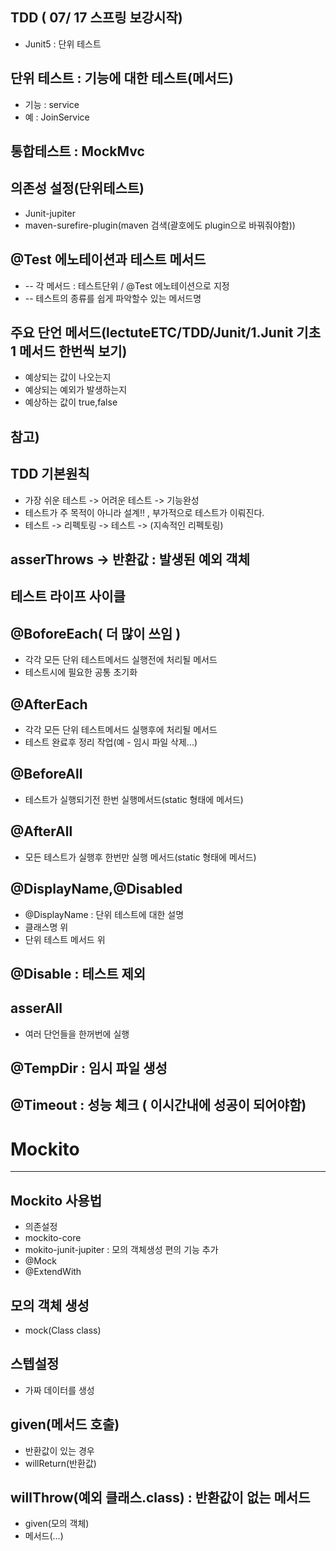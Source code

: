 ## TDD ( 07/ 17  스프링 보강시작)
* Junit5 : 단위 테스트

## 단위 테스트 : 기능에 대한 테스트(메서드)
* 기능 :  service
* 예 : JoinService

## 통합테스트 : MockMvc

## 의존성 설정(단위테스트)
* Junit-jupiter
* maven-surefire-plugin(maven 검색(괄호에도 plugin으로 바꿔줘야함))


## @Test 에노테이션과 테스트 메서드
* -- 각 메서드 : 테스트단위 / @Test 에노테이션으로 지정
* -- 테스트의 종류를 쉽게 파악할수 있는 메서드명


## 주요 단언 메서드(lectuteETC/TDD/Junit/1.Junit 기초 1 메서드 한번씩 보기)
* 예상되는 값이 나오는지
* 예상되는 예외가 발생하는지
* 예상하는 값이 true,false


## 참고)
## TDD 기본원칙
* 가장 쉬운 테스트 -> 어려운 테스트 -> 기능완성
* 테스트가 주 목적이 아니라 설계!! , 부가적으로 테스트가 이뤄진다.
* 테스트 -> 리펙토링 -> 테스트 -> (지속적인 리펙토링)


## asserThrows -> 반환값 : 발생된 예외 객체
## 테스트 라이프 사이클
## @BoforeEach( 더 많이 쓰임 )
* 각각 모든 단위 테스트메서드 실행전에 처리될 메서드
* 테스트시에 필요한 공통 초기화


## @AfterEach
* 각각 모든 단위 테스트메서드 실행후에 처리될 메서드
* 테스트 완료후 정리 작업(예 - 임시 파일 삭제...)


## @BeforeAll
* 테스트가 실행되기전 한번 실행메서드(static 형태에 메서드)


## @AfterAll
* 모든 테스트가 실행후 한번만 실행 메서드(static 형태에 메서드)


## @DisplayName,@Disabled
* @DisplayName : 단위 테스트에 대한 설명
* 클래스명 위
* 단위 테스트 메서드 위

## @Disable : 테스트 제외

## asserAll
* 여러 단언들을 한꺼번에 실행

## @TempDir : 임시 파일 생성
## @Timeout : 성능 체크 ( 이시간내에 성공이 되어야함)



# Mockito 

* * * 

## Mockito 사용법
* 의존설정
* mockito-core
* mokito-junit-jupiter : 모의 객체생성 편의 기능 추가
* @Mock
* @ExtendWith


## 모의 객체 생성
* mock(Class class)



## 스텝설정
* 가짜 데이터를 생성 
## given(메서드 호출)
* 반환값이 있는 경우
* willReturn(반환값)



## willThrow(예외 클래스.class) : 반환값이 없는 메서드
* given(모의 객체)
* 메서드(...)

